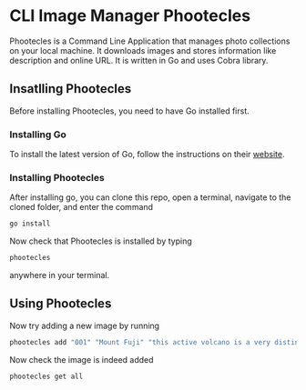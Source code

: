 # CLI Image Manager Phootecles

Phootecles is a Command Line Application that manages photo collections on your local machine. It downloads images and stores information like description and online URL. It is written in Go and uses Cobra library.

## Insatlling Phootecles

Before installing Phootecles, you need to have Go installed first.

### Installing Go

To install the latest version of Go, follow the instructions on their [website](https://golang.org/dl/).

### Installing Phootecles

After installing go, you can clone this repo, open a terminal, navigate to the cloned folder, and enter the command

```bash
go install
```

Now check that Phootecles is installed by typing

```bash
phootecles
```

anywhere in your terminal.

## Using Phootecles

Now try adding a new image by running

```bash
phootecles add "001" "Mount Fuji" "this active volcano is a very distinctive feature of the geography of Japan...." "https://upload.wikimedia.org/wikipedia/commons/1/1b/080103_hakkai_fuji.jpg"
```

Now check the image is indeed added

```bash
phootecles get all
```
